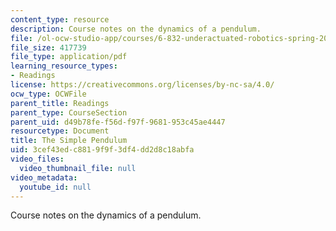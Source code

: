 ```yaml
---
content_type: resource
description: Course notes on the dynamics of a pendulum.
file: /ol-ocw-studio-app/courses/6-832-underactuated-robotics-spring-2009/3cef43edc8819f9f3df4dd2d8c18abfa_MIT6_832s09_read_ch02.pdf
file_size: 417739
file_type: application/pdf
learning_resource_types:
- Readings
license: https://creativecommons.org/licenses/by-nc-sa/4.0/
ocw_type: OCWFile
parent_title: Readings
parent_type: CourseSection
parent_uid: d49b78fe-f56d-f97f-9681-953c45ae4447
resourcetype: Document
title: The Simple Pendulum
uid: 3cef43ed-c881-9f9f-3df4-dd2d8c18abfa
video_files:
  video_thumbnail_file: null
video_metadata:
  youtube_id: null
---
```

Course notes on the dynamics of a pendulum.